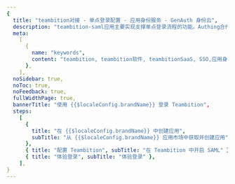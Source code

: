 ```yaml
---
{
  title: "teambition对接 - 单点登录配置 - 应用身份服务 - GenAuth 身份云",
  description: "teambition-saml应用主要实现支撑单点登录流程的功能。Authing合作网络提供 teambition对接，单点登录，SSO，实现应用的快捷登录、免密登录，提升员工办公体验、增强用户体验，增强企业数字化服务水平。",
  meta:
    [
      {
        name: "keywords",
        content: "teambition, teambition软件, teambitionSaaS, SSO,应用身份服务,单点登录配置,Authing身份云",
      },
    ],
  noSidebar: true,
  noToc: true,
  noFeedback: true,
  fullWidthPage: true,
  bannerTitle: "使用 {{$localeConfig.brandName}} 登录 Teambition",
  steps:
    [
      {
        title: "在 {{$localeConfig.brandName}} 中创建应用",
        subTitle: "从 {{$localeConfig.brandName}} 应用市场中获取并创建应用",
      },
      { title: "配置 Teambition", subTitle: "在 Teambition 中开启 SAML" },
      { title: "体验登录", subTitle: "体验登录" },
    ],
}
---
```


<IntegrationDetail/>
